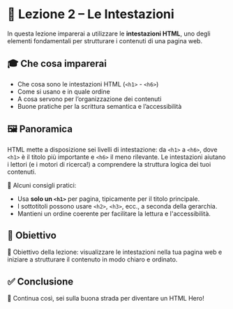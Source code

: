 # 📘 Lezione 2 – Le Intestazioni

In questa lezione imparerai a utilizzare le **intestazioni HTML**, uno degli elementi fondamentali per strutturare i contenuti di una pagina web.

## 🎓 Che cosa imparerai

- Che cosa sono le intestazioni HTML (`<h1>` - `<h6>`)
- Come si usano e in quale ordine
- A cosa servono per l’organizzazione dei contenuti
- Buone pratiche per la scrittura semantica e l’accessibilità

## 🖼️ Panoramica

HTML mette a disposizione sei livelli di intestazione: da `<h1>` a `<h6>`, dove `<h1>` è il titolo più importante e `<h6>` il meno rilevante. Le intestazioni aiutano i lettori (e i motori di ricerca!) a comprendere la struttura logica dei tuoi contenuti.

📌 Alcuni consigli pratici:
- Usa **solo un `<h1>`** per pagina, tipicamente per il titolo principale.
- I sottotitoli possono usare `<h2>`, `<h3>`, ecc., a seconda della gerarchia.
- Mantieni un ordine coerente per facilitare la lettura e l'accessibilità.

## 🎯 Obiettivo

🧠 Obiettivo della lezione: visualizzare le intestazioni nella tua pagina web e iniziare a strutturare il contenuto in modo chiaro e ordinato.

## ✅ Conclusione

🚀 Continua così, sei sulla buona strada per diventare un HTML Hero!
